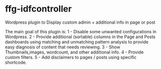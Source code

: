 # ffg-idfcontroller
Wordpress plugin to Display custom admin + additional info in page or post

The main goal of this plugin is:
1 - Disable some unwanted configurations in Wordpress.
2 - Provide additional (sortable) columns in the Page and Posts dashboards using matching and unmatching pattern analysis to provide easy diagnosis of content that needs reviewing.
3 - Show Thumbnails,images, wordcount, and other additional info.
4 - Provide custom filters.
5 - Add disclaimers to pages / posts using specific shortcode.

